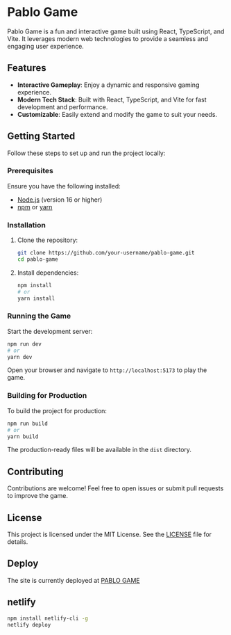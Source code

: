 # Pablo Game

Pablo Game is a fun and interactive game built using React, TypeScript, and Vite. It leverages modern web technologies to provide a seamless and engaging user experience.

## Features

- **Interactive Gameplay**: Enjoy a dynamic and responsive gaming experience.
- **Modern Tech Stack**: Built with React, TypeScript, and Vite for fast development and performance.
- **Customizable**: Easily extend and modify the game to suit your needs.

## Getting Started

Follow these steps to set up and run the project locally:

### Prerequisites

Ensure you have the following installed:

- [Node.js](https://nodejs.org/) (version 16 or higher)
- [npm](https://www.npmjs.com/) or [yarn](https://yarnpkg.com/)

### Installation

1. Clone the repository:
   ```bash
   git clone https://github.com/your-username/pablo-game.git
   cd pablo-game
   ```

2. Install dependencies:
   ```bash
   npm install
   # or
   yarn install
   ```

### Running the Game

Start the development server:
```bash
npm run dev
# or
yarn dev
```

Open your browser and navigate to `http://localhost:5173` to play the game.

### Building for Production

To build the project for production:
```bash
npm run build
# or
yarn build
```

The production-ready files will be available in the `dist` directory.

## Contributing

Contributions are welcome! Feel free to open issues or submit pull requests to improve the game.

## License

This project is licensed under the MIT License. See the [LICENSE](LICENSE) file for details.


## Deploy
The site is currently deployed at [PABLO GAME](https://indian-pablo-game.netlify.app/)


## netlify
```bash
npm install netlify-cli -g
netlify deploy
```
